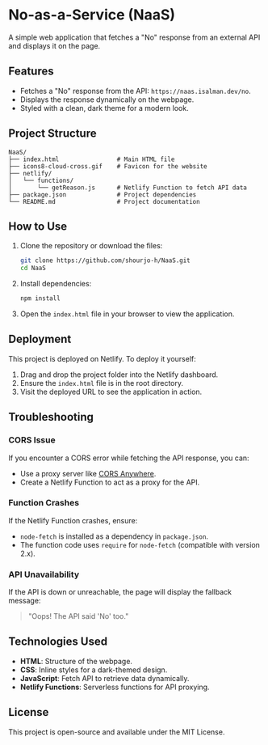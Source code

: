 # No-as-a-Service (NaaS)

A simple web application that fetches a "No" response from an external API and displays it on the page.

## Features

- Fetches a "No" response from the API: `https://naas.isalman.dev/no`.
- Displays the response dynamically on the webpage.
- Styled with a clean, dark theme for a modern look.

## Project Structure

```
NaaS/
├── index.html                # Main HTML file
├── icons8-cloud-cross.gif    # Favicon for the website
├── netlify/
│   └── functions/
│       └── getReason.js      # Netlify Function to fetch API data
├── package.json              # Project dependencies
└── README.md                 # Project documentation
```

## How to Use

1. Clone the repository or download the files:
   ```bash
   git clone https://github.com/shourjo-h/NaaS.git
   cd NaaS
   ```
2. Install dependencies:
   ```bash
   npm install
   ```
3. Open the `index.html` file in your browser to view the application.

## Deployment

This project is deployed on Netlify. To deploy it yourself:

1. Drag and drop the project folder into the Netlify dashboard.
2. Ensure the `index.html` file is in the root directory.
3. Visit the deployed URL to see the application in action.

## Troubleshooting

### CORS Issue
If you encounter a CORS error while fetching the API response, you can:

- Use a proxy server like [CORS Anywhere](https://cors-anywhere.herokuapp.com/).
- Create a Netlify Function to act as a proxy for the API.

### Function Crashes
If the Netlify Function crashes, ensure:

- `node-fetch` is installed as a dependency in `package.json`.
- The function code uses `require` for `node-fetch` (compatible with version 2.x).

### API Unavailability
If the API is down or unreachable, the page will display the fallback message:
> "Oops! The API said 'No' too."

## Technologies Used

- **HTML**: Structure of the webpage.
- **CSS**: Inline styles for a dark-themed design.
- **JavaScript**: Fetch API to retrieve data dynamically.
- **Netlify Functions**: Serverless functions for API proxying.

## License

This project is open-source and available under the MIT License.